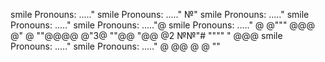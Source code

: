 smile Pronouns: ....."
smile Pronouns: ....."
№"
smile Pronouns: ....."
smile Pronouns: ....."
smile Pronouns: ....."@
smile Pronouns: ....."
@
@"""
@@@
@"
@
""@@@@
@"3@
""@@
"@@
@2
№№"#
""""
"
@@@
smile Pronouns: ....."
smile Pronouns: ....."
@
@@
@
@
\""
